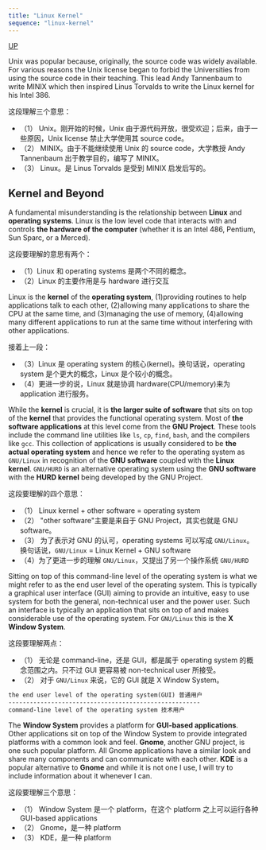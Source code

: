 ```yaml
---
title: "Linux Kernel"
sequence: "linux-kernel"
---
```


[UP](/linux.html)


Unix was popular because, originally, the source code was widely available.
For various reasons the Unix license began to forbid the Universities from using the source code in their teaching.
This lead Andy Tannenbaum to write MINIX which then inspired Linus Torvalds to write the Linux kernel for his Intel 386.

这段理解三个意思：

- （1） Unix。刚开始的时候，Unix 由于源代码开放，很受欢迎；后来，由于一些原因，Unix license 禁止大学使用其 source code。
- （2） MINIX。由于不能继续使用 Unix 的 source code，大学教授 Andy Tannenbaum 出于教学目的，编写了 MINIX。
- （3） Linux。是 Linus Torvalds 是受到 MINIX 启发后写的。

## Kernel and Beyond

A fundamental misunderstanding is the relationship between **Linux** and **operating systems**.
Linux is the low level code that interacts with and controls **the hardware of the computer**
(whether it is an Intel 486, Pentium, Sun Sparc, or a Merced).

这段要理解的意思有两个：

- （1）Linux 和 operating systems 是两个不同的概念。
- （2）Linux 的主要作用是与 hardware 进行交互

Linux is the **kernel** of the **operating system**,
(1)providing routines to help applications talk to each other,
(2)allowing many applications to share the CPU at the same time,
and (3)managing the use of memory,
(4)allowing many different applications to run at the same time without interfering with other applications.

接着上一段：

- （3）Linux 是 operating system 的核心(kernel)。换句话说，operating system 是个更大的概念，Linux 是个较小的概念。
- （4）更进一步的说，Linux 就是协调 hardware(CPU/memory)来为 application 进行服务。

While the **kernel** is crucial,
it is **the larger suite of software** that sits on top of the **kernel**
that provides the functional operating system.
Most of **the software applications** at this level come from the **GNU Project**.
These tools include the command line utilities like `ls`, `cp`, `find`, `bash`, and the compilers like `gcc`.
This collection of applications is usually considered to be **the actual operating system** and
hence we refer to the operating system as `GNU/Linux`
in recognition of the **GNU software** coupled with the **Linux kernel**.
`GNU/HURD` is an alternative operating system
using the **GNU software** with the **HURD kernel** being developed by the GNU Project.

这段要理解的四个意思：

- （1） Linux kernel + other software = operating system
- （2） "other software"主要是来自于 GNU Project，其实也就是 GNU software。
- （3） 为了表示对 GNU 的认可，operating systems 可以写成 `GNU/Linux`。换句话说，`GNU/Linux` = Linux Kernel + GNU software
- （4）为了更进一步的理解 `GNU/Linux`，又提出了另一个操作系统 `GNU/HURD`

Sitting on top of this command-line level of the operating system is
what we might refer to as the end user level of the operating system.
This is typically a graphical user interface (GUI) aiming to provide an intuitive,
easy to use system for both the general, non-technical user and the power user.
Such an interface is typically an application that sits on top of and makes considerable use of the operating system.
For `GNU/Linux` this is the **X Window System**.

这段要理解两点：

- （1） 无论是 command-line，还是 GUI，都是属于 operating system 的概念范围之内。只不过 GUI 更容易被 non-technical user 所接受。
- （2） 对于 `GNU/Linux` 来说，它的 GUI 就是 X Window System。

```txt
the end user level of the operating system(GUI) 普通用户
------------------------------------------------------
command-line level of the operating system 技术用户
```

The **Window System** provides a platform for **GUI-based applications**.
Other applications sit on top of the Window System to provide integrated platforms with a common look and feel.
**Gnome**, another GNU project, is one such popular platform.
All Gnome applications have a similar look and share many components and can communicate with each other.
**KDE** is a popular alternative to **Gnome** and while it is not one I use,
I will try to include information about it whenever I can.

这段要理解三个意思：

- （1） Window System 是一个 platform，在这个 platform 之上可以运行各种 GUI-based applications
- （2） Gnome，是一种 platform
- （3） KDE，是一种 platform
